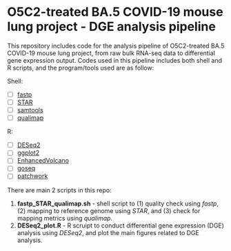 # O5C2-treated BA.5 COVID-19 mouse lung project - DGE analysis pipeline

This repository includes code for the analysis pipeline of O5C2-treated BA.5 COVID-19 mouse lung project, from raw bulk RNA-seq data to differential gene expression output. Codes used in this pipeline includes both shell and R scripts, and the program/tools used are as follow:

Shell:
- [ ] [fastp](github.com/OpenGene/fastp)
- [ ] [STAR](github.com/alexdobin/STAR)
- [ ] [samtools](github.com/samtools/samtools)
- [ ] [qualimap](github.com/EagleGenomics-cookbooks/QualiMap)

R:
- [ ] [DESeq2](bioconductor.org/packages/release/bioc/html/DESeq2.html)
- [ ] [ggplot2](cran.r-project.org/web/packages/ggplot2/index.html)
- [ ] [EnhancedVolcano](bioconductor.org/packages/release/bioc/html/EnhancedVolcano.html)
- [ ] [goseq](bioconductor.org/packages/release/bioc/html/goseq.html)
- [ ] [patchwork](cran.r-project.org/web/packages/patchwork/index.html)

There are main 2 scripts in this repo:
1. **fastp_STAR_qualimap.sh** - shell script to (1) quality check using *fastp*, (2) mapping to reference genome using *STAR*, and (3) check for mapping metrics using *qualimap*.
2. **DESeq2_plot.R** - R scruipt to conduct differential gene expression (DGE) analysis using *DESeq2*, and plot the main figures related to DGE analysis. 
